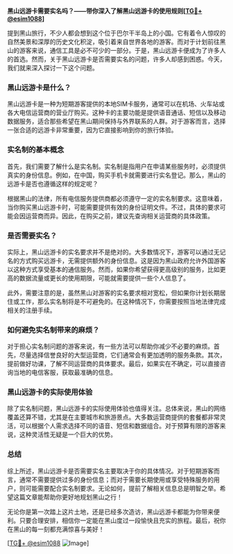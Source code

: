 **黑山远游卡需要实名吗？——带你深入了解黑山远游卡的使用规则[[TG💪+ @esim1088](https://t.me/s/esim1088)]**

提到黑山旅行，不少人都会想到这个位于巴尔干半岛上的小国。它有着令人惊叹的自然美景和深厚的历史文化积淀，吸引着来自世界各地的游客。而对于计划前往黑山的游客来说，通信工具是必不可少的一部分。于是，黑山远游卡便成为了许多人的首选。然而，关于黑山远游卡是否需要实名的问题，许多人却感到困惑。今天，我们就来深入探讨一下这个问题。

### 黑山远游卡是什么？

黑山远游卡是一种为短期游客提供的本地SIM卡服务，通常可以在机场、火车站或各大电信运营商的营业厅购买。这种卡的主要功能是提供语音通话、短信以及移动数据服务，适合那些希望在黑山期间保持与外界联系的人群。对于游客而言，选择一张合适的远游卡非常重要，因为它直接影响到你的旅行体验。

### 实名制的基本概念

首先，我们需要了解什么是实名制。实名制是指用户在申请某些服务时，必须提供真实的身份信息。例如，在中国，购买手机卡就需要进行实名登记。那么，黑山的远游卡是否也遵循这样的规定呢？

根据黑山的法律，所有电信服务提供商都必须遵守一定的实名制要求。这意味着，当你购买黑山远游卡时，可能需要提供有效的身份证明文件。不过，具体的要求可能会因运营商而异。因此，在购买之前，建议先查询相关运营商的具体政策。

### 是否需要实名？

实际上，黑山远游卡的实名要求并不是绝对的。大多数情况下，游客可以通过无记名的方式购买远游卡，无需提供额外的身份信息。这是因为黑山政府允许外国游客以这种方式享受基本的通信服务。然而，如果你希望获得更高级别的服务，比如更高的数据流量或更长的使用期限，可能就需要提供一些个人信息了。

此外，需要注意的是，虽然黑山对游客的实名要求相对宽松，但如果你计划长期居住或工作，那么实名制将是不可避免的。在这种情况下，你需要按照当地法律完成相关的注册手续。

### 如何避免实名制带来的麻烦？

对于担心实名制问题的游客来说，有一些方法可以帮助你减少不必要的麻烦。首先，尽量选择信誉良好的大型运营商，它们通常会有更加透明的服务条款。其次，提前做好功课，了解不同运营商的具体要求。最后，如果实在不确定，可以直接咨询当地的电信客服，获取最准确的信息。

### 黑山远游卡的实际使用体验

除了实名制问题，黑山远游卡的实际使用体验也值得关注。总体来说，黑山的网络覆盖还算不错，尤其是在主要城市和旅游景点。大多数运营商提供的套餐都非常灵活，可以根据个人需求选择不同的语音、短信和数据组合。对于预算有限的游客来说，这种灵活性无疑是一个巨大的优势。

### 总结

综上所述，黑山远游卡是否需要实名主要取决于你的具体情况。对于短期游客而言，通常不需要提供过多的身份信息；而对于需要长期使用或享受特殊服务的用户，则可能需要配合实名制要求。无论如何，提前了解相关信息总是明智之举。希望这篇文章能帮助你更好地规划黑山之行！

无论你是第一次踏上这片土地，还是已经多次造访，黑山远游卡都能为你带来便利。只要合理安排，相信你一定能在黑山度过一段愉快且充实的旅程。最后，祝你在黑山的每一刻都充满惊喜与美好！

[[TG💪+ @esim1088](https://t.me/s/esim1088) ![Image](https://i.postimg.cc/4NQfJmqS/Snipaste-2025-05-13-00-14-12.png)]